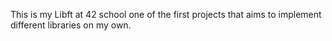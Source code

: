 This is my Libft at 42 school one of the first projects that aims to implement different libraries on my own.
